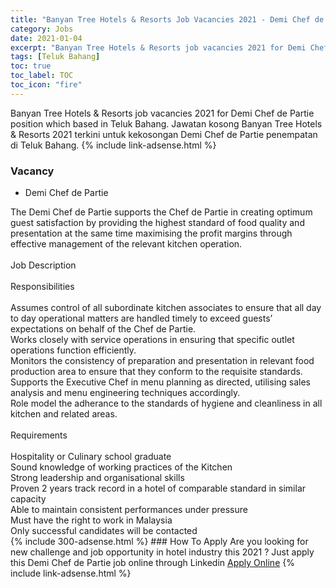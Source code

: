 ```yaml
---
title: "Banyan Tree Hotels & Resorts Job Vacancies 2021 - Demi Chef de Partie" 
category: Jobs 
date: 2021-01-04 
excerpt: "Banyan Tree Hotels & Resorts job vacancies 2021 for Demi Chef de Partie position which based in Teluk Bahang. Jawatan kosong Banyan Tree Hotels & Resorts 2021 terkini untuk kekosongan Demi Chef de Partie penempatan di Teluk Bahang" 
tags: [Teluk Bahang] 
toc: true 
toc_label: TOC 
toc_icon: "fire" 
--- 
```


Banyan Tree Hotels & Resorts job vacancies 2021 for Demi Chef de Partie position which based in Teluk Bahang. Jawatan kosong Banyan Tree Hotels & Resorts 2021 terkini untuk kekosongan Demi Chef de Partie penempatan di Teluk Bahang. 
{% include link-adsense.html %} 
### Vacancy 
- Demi Chef de Partie 
<div>The Demi Chef de Partie supports the Chef de Partie in creating optimum guest satisfaction by providing the highest standard of food quality and presentation at the same time maximising the profit margins through effective management of the relevant kitchen operation.
<br><br>
Job Description
<br><br>
Responsibilities
<br><br>
Assumes control of all subordinate kitchen associates to ensure that all day to day operational matters are handled timely to exceed guests&#8217; expectations on behalf of the Chef de Partie.
<br>Works closely with service operations in ensuring that specific outlet operations function efficiently.
<br>Monitors the consistency of preparation and presentation in relevant food production area to ensure that they conform to the requisite standards.
<br>Supports the Executive Chef in menu planning as directed, utilising sales analysis and menu engineering techniques accordingly.
<br>Role model the adherance to the standards of hygiene and cleanliness in all kitchen and related areas.
<br><br>
Requirements
<br><br>
Hospitality or Culinary school graduate
<br>Sound knowledge of working practices of the Kitchen
<br>Strong leadership and organisational skills
<br>Proven 2 years track record in a hotel of comparable standard in similar capacity
<br>Able to maintain consistent performances under pressure
<br>Must have the right to work in Malaysia
<br>Only successful candidates will be contacted</div> 
{% include 300-adsense.html %} 
### How To Apply 
Are you looking for new challenge and job opportunity in hotel industry this 2021 ?
Just apply this Demi Chef de Partie job online through Linkedin 
<a href="https://malaysia.indeed.com/viewjob?jk=e28c7f6756f2f16a" class="btn btn--info" target="_blank" rel="nofollow noopenner">Apply Online</a> 
{% include link-adsense.html %} 